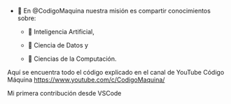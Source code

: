 - 👋 En @CodigoMaquina nuestra misión es compartir conocimientos sobre:
    
    - 👀 Inteligencia Artificial,
        
    - 👀 Ciencia de Datos y

    - 👀 Ciencias de la Computación. 
        
Aquí se encuentra todo el código explicado en el canal de YouTube Código Máquina https://www.youtube.com/c/CodigoMaquina/


Mi primera contribución desde VSCode